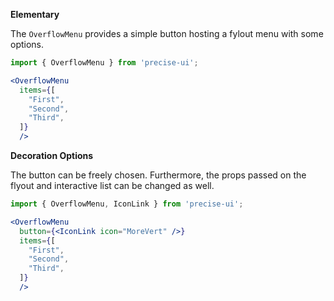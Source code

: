 **Elementary**

The `OverflowMenu` provides a simple button hosting a fylout menu with some options.

```jsx
import { OverflowMenu } from 'precise-ui';

<OverflowMenu
  items={[
    "First",
    "Second",
    "Third",
  ]}
  />
```

**Decoration Options**

The button can be freely chosen. Furthermore, the props passed on the flyout and interactive list can be changed as well.

```jsx
import { OverflowMenu, IconLink } from 'precise-ui';

<OverflowMenu
  button={<IconLink icon="MoreVert" />}
  items={[
    "First",
    "Second",
    "Third",
  ]}
  />
```
